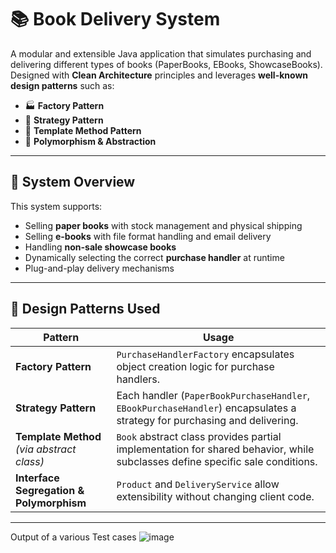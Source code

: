 # 📚 Book Delivery System

A modular and extensible Java application that simulates purchasing and delivering different types of books (PaperBooks, EBooks, ShowcaseBooks). Designed with **Clean Architecture** principles and leverages **well-known design patterns** such as:

- 🏭 **Factory Pattern**
- 🤝 **Strategy Pattern**
- 🧩 **Template Method Pattern**
- 🔄 **Polymorphism & Abstraction**

---

## 🔧 System Overview

This system supports:

- Selling **paper books** with stock management and physical shipping
- Selling **e-books** with file format handling and email delivery
- Handling **non-sale showcase books**
- Dynamically selecting the correct **purchase handler** at runtime
- Plug-and-play delivery mechanisms

---

## 🧠 Design Patterns Used

| Pattern | Usage |
|--------|-------|
| **Factory Pattern** | `PurchaseHandlerFactory` encapsulates object creation logic for purchase handlers. |
| **Strategy Pattern** | Each handler (`PaperBookPurchaseHandler`, `EBookPurchaseHandler`) encapsulates a strategy for purchasing and delivering. |
| **Template Method** *(via abstract class)* | `Book` abstract class provides partial implementation for shared behavior, while subclasses define specific sale conditions. |
| **Interface Segregation & Polymorphism** | `Product` and `DeliveryService` allow extensibility without changing client code. |

---

Output of a various Test cases
![image](https://github.com/user-attachments/assets/af197d88-8ab1-4ef3-8685-70edab6c537e)




